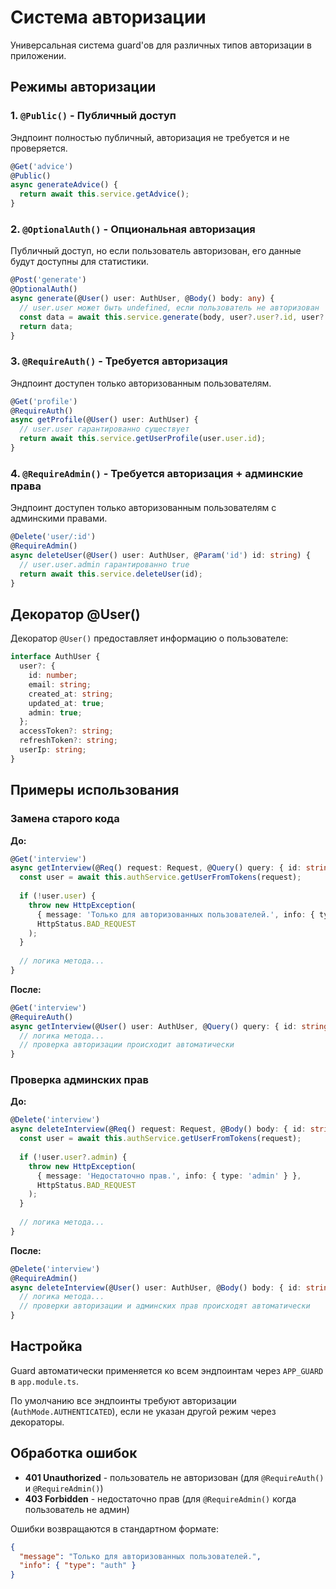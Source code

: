 # Система авторизации

Универсальная система guard'ов для различных типов авторизации в приложении.

## Режимы авторизации

### 1. `@Public()` - Публичный доступ
Эндпоинт полностью публичный, авторизация не требуется и не проверяется.

```typescript
@Get('advice')
@Public()
async generateAdvice() {
  return await this.service.getAdvice();
}
```

### 2. `@OptionalAuth()` - Опциональная авторизация
Публичный доступ, но если пользователь авторизован, его данные будут доступны для статистики.

```typescript
@Post('generate')
@OptionalAuth()
async generate(@User() user: AuthUser, @Body() body: any) {
  // user.user может быть undefined, если пользователь не авторизован
  const data = await this.service.generate(body, user?.user?.id, user?.user?.admin, user?.userIp);
  return data;
}
```

### 3. `@RequireAuth()` - Требуется авторизация
Эндпоинт доступен только авторизованным пользователям.

```typescript
@Get('profile')
@RequireAuth()
async getProfile(@User() user: AuthUser) {
  // user.user гарантированно существует
  return await this.service.getUserProfile(user.user.id);
}
```

### 4. `@RequireAdmin()` - Требуется авторизация + админские права
Эндпоинт доступен только авторизованным пользователям с админскими правами.

```typescript
@Delete('user/:id')
@RequireAdmin()
async deleteUser(@User() user: AuthUser, @Param('id') id: string) {
  // user.user.admin гарантированно true
  return await this.service.deleteUser(id);
}
```

## Декоратор @User()

Декоратор `@User()` предоставляет информацию о пользователе:

```typescript
interface AuthUser {
  user?: {
    id: number;
    email: string;
    created_at: string;
    updated_at: true;
    admin: true;
  };
  accessToken?: string;
  refreshToken?: string;
  userIp: string;
}
```

## Примеры использования

### Замена старого кода

**До:**
```typescript
@Get('interview')
async getInterview(@Req() request: Request, @Query() query: { id: string }) {
  const user = await this.authService.getUserFromTokens(request);
  
  if (!user.user) {
    throw new HttpException(
      { message: 'Только для авторизованных пользователей.', info: { type: 'auth' } },
      HttpStatus.BAD_REQUEST
    );
  }
  
  // логика метода...
}
```

**После:**
```typescript
@Get('interview')
@RequireAuth()
async getInterview(@User() user: AuthUser, @Query() query: { id: string }) {
  // логика метода...
  // проверка авторизации происходит автоматически
}
```

### Проверка админских прав

**До:**
```typescript
@Delete('interview')
async deleteInterview(@Req() request: Request, @Body() body: { id: string }) {
  const user = await this.authService.getUserFromTokens(request);
  
  if (!user.user?.admin) {
    throw new HttpException(
      { message: 'Недостаточно прав.', info: { type: 'admin' } },
      HttpStatus.BAD_REQUEST
    );
  }
  
  // логика метода...
}
```

**После:**
```typescript
@Delete('interview')
@RequireAdmin()
async deleteInterview(@User() user: AuthUser, @Body() body: { id: string }) {
  // логика метода...
  // проверки авторизации и админских прав происходят автоматически
}
```

## Настройка

Guard автоматически применяется ко всем эндпоинтам через `APP_GUARD` в `app.module.ts`. 

По умолчанию все эндпоинты требуют авторизации (`AuthMode.AUTHENTICATED`), если не указан другой режим через декораторы.

## Обработка ошибок

- **401 Unauthorized** - пользователь не авторизован (для `@RequireAuth()` и `@RequireAdmin()`)
- **403 Forbidden** - недостаточно прав (для `@RequireAdmin()` когда пользователь не админ)

Ошибки возвращаются в стандартном формате:
```json
{
  "message": "Только для авторизованных пользователей.",
  "info": { "type": "auth" }
}
```

